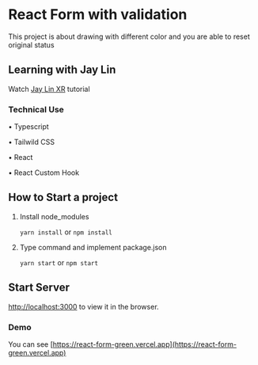 # React Form with validation

This project is about drawing with different color and you are able to reset original status

## Learning with Jay Lin

Watch [Jay Lin XR](https://www.youtube.com/channel/UC1rMgKD4Rn-7aVcymjlvhfQ) tutorial

### Technical Use

• Typescript

• Tailwild CSS

• React

• React Custom Hook

## How to Start a project

1. Install node_modules


    `yarn install` or `npm install`


2. Type command and implement package.json


    `yarn start` or `npm start`

## Start Server

[http://localhost:3000](http://localhost:3000) to view it in the browser.

### Demo

You can see [https://react-form-green.vercel.app](https://react-form-green.vercel.app)
